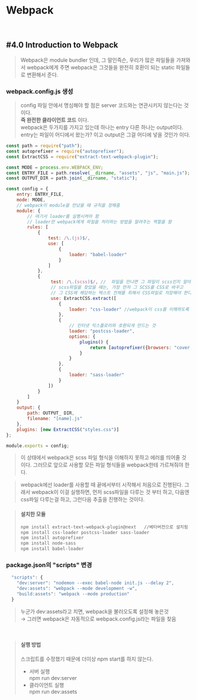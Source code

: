 # Webpack

<br>

## #4.0 Introduction to Webpack  

> Webpack은 module bundler 인데, 그 말인즉슨, 우리가 많은 파일들을 가져와서 webpack에게 주면 webpack은 그것들을 완전히 호환이 되는 static 파일들로 변환해서 준다. 

### webpack.config.js 생성 

> config 파일 안에서 명심해야 할 점은 server 코드와는 연관시키지 않는다는 것이다. 
> <br> <b>즉 완전한 클라이언트 코드</b> 이다.
> <br> webpack은 두가지를 가지고 있는데 하나는 entry 다른 하나는 output이다. entry는 파일이 어디에서 왔는가? 이고 output은 그걸 어디에 넣을 것인가 이다. 
```js
const path = require("path"); 
const autoprefixer = require("autoprefixer");
const ExtractCSS = require("extract-text-webpack-plugin");

const MODE = process.env.WEBPACK_ENV;
const ENTRY_FILE = path.resolve(__dirname, "assets", "js", "main.js"); 
const OUTPUT_DIR = path.join(__dirname, "static"); 

const config = {
    entry: ENTRY_FILE, 
    mode: MODE,
    // webpack이 module을 만났을 때 규칙을 정해줌 
    module: {
        // 여기서 loader를 실행시켜야 함 
        // loader란 webpack에게 파일을 처리하는 방법을 알려주는 역할을 함 
        rules: [
            {
                test: /\.(js)$/, 
                use: [
                    {
                        loader: "babel-loader"
                    }
                ]
            },
            {
                 test: /\.(scss)$/, //  파일을 만나면 그 파일이 scss인지 알아보는 부분 
                 // scss파일을 찾았을 때는, 가장 먼저 그 SCSS를 CSS로 바꾸고 
                 // 그 CSS에 해당하는 텍스트 전체를 취해서 CSS파일로 저장해야 한다.
                 use: ExtractCSS.extract([
                    {
                        loader: "css-loader" //webpack이 css를 이해하도록 가르친다.
                    },
                    {
                        // 인터넷 익스플로러와 호환되게 만드는 것 
                        loader: "postcss-loader",
                        options: {
                            plugins() {
                                return [autoprefixer({browsers: "cover 99.5%"})]
                            }
                        }
                    },
                    {
                        loader: "sass-loader"
                    }
                ])
            }
        ]
    }
    output: {
        path: OUTPUT_ DIR,
        filename: "[name].js" 
    },
    plugins: [new ExtractCSS("styles.css")] 
};

module.exports = config;
```
> 이 상태에서 webpack은 scss 파일 형식을 이해하지 못하고 에러를 띄어줄 것이다. 그러므로 앞으로 사용할 모든 파일 형식들을 webpack한테 가르쳐줘야 한다. 

> webpack에선 loader를 사용할 때 끝에서부터 시작해서 처음으로 진행된다. 그래서 webpack이 이걸 실행하면, 먼저 scss파일을 다루는 것 부터 하고, 다음엔 css파일 다루는걸 하고, 그런다음 추출을 진행하는 것이다. 

> #### 설치한 모듈 
> ```bash
> npm install extract-text-webpack-plugin@next   //베타버전으로 설치됨 
> npm install css-loader postcss-loader sass-loader 
> npm install autoprefixer 
> npm install node-sass
> npm install babel-loader
> ```


### package.json의 "scripts" 변경 

```js
  "scripts": {
    "dev:server": "nodemon --exec babel-node init.js --delay 2",
    "dev:assets": "webpack --mode development -w",
    "build:assets": "webpack --mode production"
  }
```
> 누군가 dev:assets라고 치면, webpack을 불러오도록 설정해 놓은것
> <br> → 그러면 webpack은 자동적으로 webpack.config.js라는 파일을 찾음 

<br>

> #### 실행 방법 
> 스크립트를 수정했기 때문에 더이상 npm start를 하지 않는다. 
> - 서버 실행<br> 
> npm run dev:server 
> - 클라이언트 실행 <br>
> npm run dev:assets